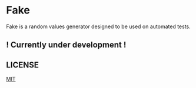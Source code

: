 # Fake

Fake is a random values generator designed to be used on automated tests.

## ! Currently under development !

## LICENSE

[MIT](LICENSE)

